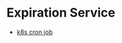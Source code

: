# Expiration Service

- [k8s cron job](https://kubernetes.io/docs/concepts/workloads/controllers/cron-jobs/)
